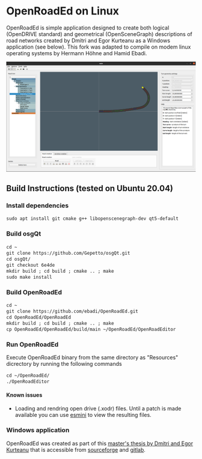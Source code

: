 # OpenRoadEd on Linux

OpenRoadEd is simple application designed to create both logical (OpenDRIVE standard) and geometrical (OpenSceneGraph) descriptions of road networks created by Dmitri and Egor Kurteanu as a Windows application (see below). This fork was adapted to compile on modem linux operating systems by Hermann Höhne and Hamid Ebadi.

![OpenRoadEdLinux](Screenshots/OpenRoadEdLinux.png)



## Build Instructions (tested on Ubuntu 20.04)

### Install dependencies

```
sudo apt install git cmake g++ libopenscenegraph-dev qt5-default
```

### Build osgQt

```
cd ~
git clone https://github.com/Gepetto/osgQt.git
cd osgQt/
git checkout 6e4de
mkdir build ; cd build ; cmake .. ; make
sudo make install
```

### Build OpenRoadEd

```
cd ~
git clone https://github.com/ebadi/OpenRoadEd.git
cd OpenRoadEd/OpenRoadEd
mkdir build ; cd build ; cmake .. ; make
cp OpenRoadEd/OpenRoadEd/build/main ~/OpenRoadEd/OpenRoadEditor
```

### Run OpenRoadEd

Execute OpenRoadEd binary from the same directory as "Resources" dicrectory by running the following commands

```
cd ~/OpenRoadEd/
./OpenRoadEditor
```

#### Known issues

- Loading and rendring open drive (.xodr) files. Until a patch is made available you can use [esmini](https://github.com/esmini/esmini) to view the resulting files.

### Windows application
OpenRoadEd was created as part of this [master's thesis by Dmitri and Egor Kurteanu](http://hdl.handle.net/2077/23047) that is accessible from [sourceforge](https://sourceforge.net/projects/openroaded/) and [gitlab](https://gitlab.com/OpenRoadEd/OpenRoadEd).



